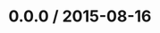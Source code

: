 <!--mdast setext-->

<!--lint disable no-multiple-toplevel-headings-->

<!--lint disable maximum-line-length-->

0.0.0 / 2015-08-16
==================
